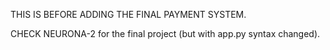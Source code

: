 THIS IS BEFORE ADDING THE FINAL PAYMENT SYSTEM.

CHECK NEURONA-2 for the final project (but with app.py syntax changed).
